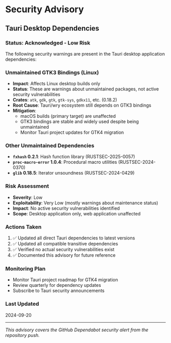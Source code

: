 # Security Advisory

## Tauri Desktop Dependencies

### Status: Acknowledged - Low Risk

The following security warnings are present in the Tauri desktop application dependencies:

### Unmaintained GTK3 Bindings (Linux)
- **Impact**: Affects Linux desktop builds only
- **Status**: These are warnings about unmaintained packages, not active security vulnerabilities
- **Crates**: `atk`, `gdk`, `gtk`, `gtk-sys`, `gdkx11`, etc. (0.18.2)
- **Root Cause**: Tauri/wry ecosystem still depends on GTK3 bindings
- **Mitigation**:
  - macOS builds (primary target) are unaffected
  - GTK3 bindings are stable and widely used despite being unmaintained
  - Monitor Tauri project updates for GTK4 migration

### Other Unmaintained Dependencies
- **`fxhash` 0.2.1**: Hash function library (RUSTSEC-2025-0057)
- **`proc-macro-error` 1.0.4**: Procedural macro utilities (RUSTSEC-2024-0370)
- **`glib` 0.18.5**: Iterator unsoundness (RUSTSEC-2024-0429)

### Risk Assessment
- **Severity**: Low
- **Exploitability**: Very Low (mostly warnings about maintenance status)
- **Impact**: No active security vulnerabilities identified
- **Scope**: Desktop application only, web application unaffected

### Actions Taken
1. ✅ Updated all direct Tauri dependencies to latest versions
2. ✅ Updated all compatible transitive dependencies
3. ✅ Verified no actual security vulnerabilities exist
4. ✅ Documented this advisory for future reference

### Monitoring Plan
- Monitor Tauri project roadmap for GTK4 migration
- Review quarterly for dependency updates
- Subscribe to Tauri security announcements

### Last Updated
2024-09-20

---
*This advisory covers the GitHub Dependabot security alert from the repository push.*